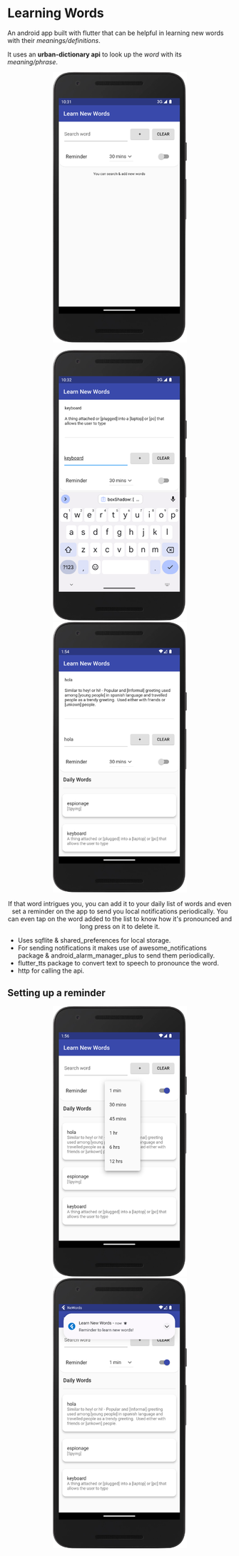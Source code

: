 # Learning Words

An android app built with flutter that can be helpful in learning new words with their *meanings/definitions*.

It uses an **urban-dictionary api** to look up the *word* with its *meaning/phrase*.

<p align="center">
  <img src="https://github.com/ParvNarang/Learn-Words/blob/5bbcf8cad399cced354bddba1826dff3004d5600/screenshots/s1.png" width="300">
</p>
<p align="center">  
  <img src="https://github.com/ParvNarang/Learn-Words/blob/5bbcf8cad399cced354bddba1826dff3004d5600/screenshots/s2.png" width="300">
  <img src="https://github.com/ParvNarang/Learn-Words/blob/5bbcf8cad399cced354bddba1826dff3004d5600/screenshots/s3.png" width="300">
</p>

<p align="center">
  If that word intrigues you, you can add it to your daily list of words and even set a reminder on the app to send you local notifications periodically. You can even tap on the word added to the list to know how it's pronounced and long press on it to delete it.
</p>

- Uses sqflite & shared_preferences for local storage.
- For sending notifications it makes use of awesome_notifications package & 
  android_alarm_manager_plus to send them periodically.
- flutter_tts package to convert text to speech to pronounce the word.
- http for calling the api.
  
## Setting up a reminder

<p align="center">
  <img src="https://github.com/ParvNarang/Learn-Words/blob/5bbcf8cad399cced354bddba1826dff3004d5600/screenshots/s4.png" width="300">
  <img src="https://github.com/ParvNarang/Learn-Words/blob/5bbcf8cad399cced354bddba1826dff3004d5600/screenshots/s5.png" width="300">
</p>
